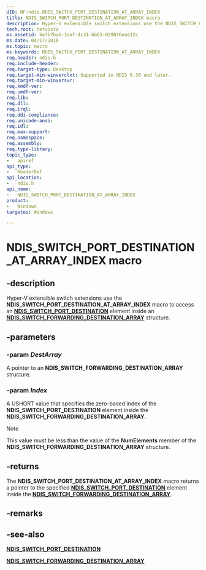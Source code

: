 ```yaml
---
UID: NF:ndis.NDIS_SWITCH_PORT_DESTINATION_AT_ARRAY_INDEX
title: NDIS_SWITCH_PORT_DESTINATION_AT_ARRAY_INDEX macro
description: Hyper-V extensible switch extensions use the NDIS_SWITCH_PORT_DESTINATION_AT_ARRAY_INDEX macro to access an NDIS_SWITCH_PORT_DESTINATION element inside an NDIS_SWITCH_FORWARDING_DESTINATION_ARRAY structure.
tech.root: netvista
ms.assetid: be7b7bab-1eaf-4c31-bb61-029876eae12c
ms.date: 04/17/2018
ms.topic: macro
ms.keywords: NDIS_SWITCH_PORT_DESTINATION_AT_ARRAY_INDEX
req.header: ndis.h
req.include-header:
req.target-type: Desktop
req.target-min-winverclnt: Supported in NDIS 6.30 and later.
req.target-min-winversvr:
req.kmdf-ver:
req.umdf-ver:
req.lib:
req.dll:
req.irql: 
req.ddi-compliance:
req.unicode-ansi:
req.idl:
req.max-support:
req.namespace:
req.assembly:
req.type-library: 
topic_type: 
-	apiref
api_type: 
-	HeaderDef
api_location: 
-	ndis.h
api_name: 
-	NDIS_SWITCH_PORT_DESTINATION_AT_ARRAY_INDEX
product:
-	Windows
targetos: Windows

---
```


# NDIS_SWITCH_PORT_DESTINATION_AT_ARRAY_INDEX macro


## -description

Hyper-V extensible switch extensions use the **NDIS_SWITCH_PORT_DESTINATION_AT_ARRAY_INDEX** macro to access an [**NDIS_SWITCH_PORT_DESTINATION**](ns-ndis-_ndis_switch_port_destination.md) element inside an [**NDIS_SWITCH_FORWARDING_DESTINATION_ARRAY**](ns-ndis-_ndis_switch_forwarding_destination_array.md) structure.

## -parameters

### -param _DestArray_

A pointer to an **NDIS_SWITCH_FORWARDING_DESTINATION_ARRAY** structure.

### -param _Index_

A USHORT value that specifies the zero-based index of the **NDIS_SWITCH_PORT_DESTINATION** element inside the **NDIS_SWITCH_FORWARDING_DESTINATION_ARRAY**.

> [!NOTE]
> This value must be less than the value of the **NumElements** member of the **NDIS_SWITCH_FORWARDING_DESTINATION_ARRAY** structure.

## -returns

The **NDIS_SWITCH_PORT_DESTINATION_AT_ARRAY_INDEX** macro returns a pointer to the specified [**NDIS_SWITCH_PORT_DESTINATION**](ns-ndis-_ndis_switch_port_destination.md) element inside the [**NDIS_SWITCH_FORWARDING_DESTINATION_ARRAY**](ns-ndis-_ndis_switch_forwarding_destination_array.md).

## -remarks

## -see-also

[**NDIS_SWITCH_PORT_DESTINATION**](ns-ndis-_ndis_switch_port_destination.md)

[**NDIS_SWITCH_FORWARDING_DESTINATION_ARRAY**](ns-ndis-_ndis_switch_forwarding_destination_array.md)
